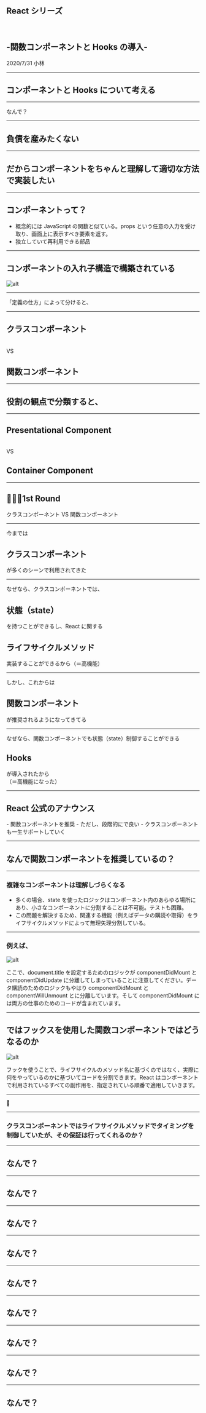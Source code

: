 ## React シリーズ

<br />

## -関数コンポーネントと Hooks の導入-

2020/7/31 小林

---

## コンポーネントと Hooks について考える

---

なんで？

---

## 負債を産みたくない

---

## だからコンポーネントをちゃんと理解して適切な方法で実装したい

---

## コンポーネントって？

- 概念的には JavaScript の関数と似ている。props という任意の入力を受け取り、画面上に表示すべき要素を返す。
  <br />
- 独立していて再利用できる部品

---

## コンポーネントの入れ子構造で構築されている

![alt](assets/images/ComponentsImage.png)

---

「定義の仕方」によって分けると、

---

## クラスコンポーネント

<br />VS

## 関数コンポーネント

---

## 役割の観点で分類すると、

---

## Presentational Component

<br />VS

## Container Component

---

## 🏋🏻‍♀️1st Round

クラスコンポーネント VS 関数コンポーネント

---

今までは

## クラスコンポーネント

が多くのシーンで利用されてきた

---

なぜなら、クラスコンポーネントでは、

## 状態（state）

を持つことができるし、React に関する

## ライフサイクルメソッド

実装することができるから（＝高機能）

---

しかし、これからは<br />

## 関数コンポーネント

が推奨されるようになってきてる

---

なぜなら、関数コンポーネントでも状態（state）制御することができる

## Hooks

が導入されたから<br />（＝高機能になった）

---

## React 公式のアナウンス

<be />
- 関数コンポーネントを推奨
- ただし、段階的にで良い
- クラスコンポーネントも一生サポートしていく

---

## なんで関数コンポーネントを推奨しているの？

---

### 複雑なコンポーネントは理解しづらくなる

- 多くの場合、state を使ったロジックはコンポーネント内のあらゆる場所にあり、小さなコンポーネントに分割することは不可能。テストも困難。
- この問題を解決するため、関連する機能（例えばデータの購読や取得）をライフサイクルメソッドによって無理矢理分割している。

---

### 例えば、

![alt](assets/images/ComponentsImage.png)

ここで、document.title を設定するためのロジックが componentDidMount と componentDidUpdate に分離してしまっていることに注意してください。データ購読のためのロジックもやはり componentDidMount と componentWillUnmount とに分離しています。そして componentDidMount には両方の仕事のためのコードが含まれています。

---

## ではフックスを使用した関数コンポーネントではどうなるのか

![alt](assets/images/FunctionalComponentExample.png)

フックを使うことで、ライフサイクルのメソッド名に基づくのではなく、実際に何をやっているのかに基づいてコードを分割できます。React はコンポーネントで利用されているすべての副作用を、指定されている順番で適用していきます。

---

🤔

---

### クラスコンポーネントではライフサイクルメソッドでタイミングを制御していたが、その保証は行ってくれるのか？

---

## なんで？

---

## なんで？

---

## なんで？

---

## なんで？

---

## なんで？

---

## なんで？

---

## なんで？

---

## なんで？

---

## なんで？
